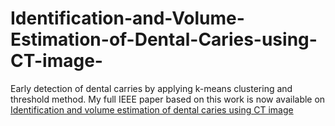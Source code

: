 # Identification-and-Volume-Estimation-of-Dental-Caries-using-CT-image-
Early detection of dental carries by applying k-means clustering and threshold method.
My full IEEE paper based on this work is now available on [Identification and volume estimation of dental caries using CT image](https://ieeexplore.ieee.org/document/8285907)
